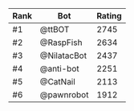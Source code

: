 Rank|Bot|Rating
---|---|---
#1|@ttBOT|2745
#2|@RaspFish|2634
#3|@NilatacBot|2437
#4|@anti-bot|2251
#5|@CatNail|2113
#6|@pawnrobot|1912
